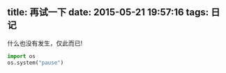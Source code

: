 title: 再试一下
date: 2015-05-21 19:57:16
tags: 日记
---
什么也没有发生，仅此而已!
```python
import os
os.system("pause")
```
